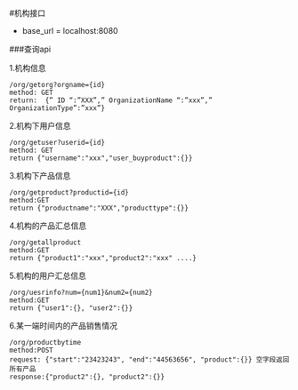 #机构接口
  - base_url = localhost:8080

###查询api

   1.机构信息
   
    /org/getorg?orgname={id}                       
    method: GET
    return:  {” ID “:”XXX”,” OrganizationName “:”xxx”,” OrganizationType”:”xxx”}

   2.机构下用户信息
   
    /org/getuser?userid={id}
    method: GET
    return {"username":"xxx","user_buyproduct":{}}
     
     
   3.机构下产品信息

    /org/getproduct?productid={id}
    method:GET
    return {"productname":"XXX","producttype":{}}
    
   4.机构的产品汇总信息
   
    /org/getallproduct
    method:GET
    return {"product1":"xxx","product2":"xxx" ....}
    
   5.机构的用户汇总信息
   
    /org/uesrinfo?num={num1}&num2={num2}
    method:GET
    return {"user1":{}, "user2":{}}
    
   6.某一端时间内的产品销售情况
   
    /org/productbytime
    method:POST
    request: {"start":"23423243", "end":"44563656", "product":{}} 空字段返回所有产品
    response:{"product2":{}, "product2":{}}
    
   
    
    
